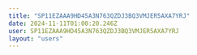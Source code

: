 ```yaml
---
title: "SP11EZAAA9HD45A3N763QZDJ3BQ3VMJER5AXA7YRJ"
date: 2024-11-11T01:00:20.246Z
user: SP11EZAAA9HD45A3N763QZDJ3BQ3VMJER5AXA7YRJ
layout: "users"
---
```

    